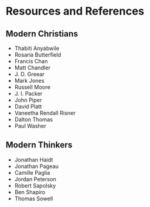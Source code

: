 # Resources and References

## Modern Christians
* Thabiti Anyabwile
* Rosaria Butterfield
* Francis Chan
* Matt Chandler
* J. D. Greear
* Mark Jones
* Russell Moore
* J. I. Packer
* John Piper
* David Platt
* Vaneetha Rendall Risner
* Dalton Thomas
* Paul Washer

## Modern Thinkers
* Jonathan Haidt
* Jonathan Pageau
* Camille Paglia
* Jordan Peterson
* Robert Sapolsky
* Ben Shapiro
* Thomas Sowell
